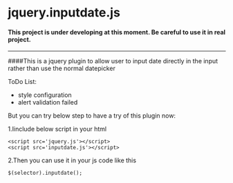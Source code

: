 # jquery.inputdate.js

#### This project is under developing at this moment. Be careful to use it in real project.

* * *

####This is a jquery plugin to allow user to input date directly in the input rather than use the normal datepicker

ToDo List:
+ style configuration
+ alert validation failed


But you can try below step to have a try of this plugin now:

1.Iinclude below script in your html

    <script src='jquery.js'></script>
    <script src='inputdate.js'></script>

2.Then you can use it in your js code like this

    $(selector).inputdate();
